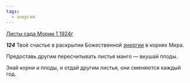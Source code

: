 ```yaml
---
tags:
  - энергия
---
```


[Листы сада Мории 1 1924г](https://127.0.0.1:4002/agni/1924)

___124___
Твоё счастье в раскрытии Божественной [энергии](../../../tags/#энергия) в корнях Мира.   

Предоставь другим пересчитывать листья манго — вкушай плоды.   

Знай корни и плоды, и отдай другим листья, они сменяются каждый год.   

